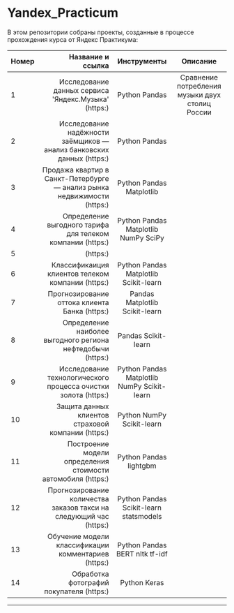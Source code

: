 # Yandex_Practicum

В этом репозитории собраны проекты, созданные в процессе прохождения курса от Яндекс Практикума: 

| Номер | Название и ссылка | Инструменты | Описание |
| :-------------------- | ---------------------: |:---------------------------:|:---------------------------:|
| 1 | Исследование данных сервиса 'Яндекс.Музыка' (https:) | Python Pandas | Сравнение потребления музыки двух столиц России | 
| 2 | Исследование надёжности заёмщиков — анализ банковских данных (https:) | Python Pandas |  | 
| 3 | Продажа квартир в Санкт-Петербурге — анализ рынка недвижимости (https:) | Python Pandas Matplotlib|  | 
| 4 | Определение выгодного тарифа для телеком компании (https:) | Python Pandas Matplotlib NumPy SciPy |  | 
| 5 | (https:) | |  | 
| 6 | Классификаиция клиентов телеком компании (https:) | Python Pandas Matplotlib Scikit-learn |  | 
| 7 | Прогнозирование оттока клиента Банка (https:) | Pandas Matplotlib Scikit-learn|  | 
| 8 | Определение наиболее выгодного региона нефтедобычи (https:) | Pandas Scikit-learn |  | 
| 9 | Исследование технологического процесса очистки золота (https:) | Python Pandas Matplotlib NumPy Scikit-learn |  | 
| 10 | Защита данных клиентов страховой компании (https:) | Python NumPy Scikit-learn |  | 
| 11 | Построение модели определения стоимости автомобиля (https:) | Python Pandas lightgbm |  | 
| 12 | Прогнозирование количества заказов такси на следующий час (https:) | Python Pandas Scikit-learn statsmodels |  | 
| 13 | Обучение модели классификации комментариев (https:) | Python Pandas BERT nltk tf-idf |  | 
| 14 | Обработка фотографий покупателя (https:) | Python Keras |  | 




---
